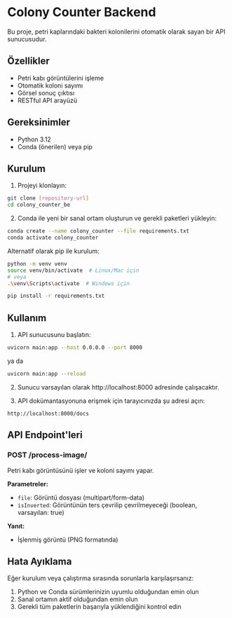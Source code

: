# Colony Counter Backend

Bu proje, petri kaplarındaki bakteri kolonilerini otomatik olarak sayan bir API sunucusudur.

## Özellikler

- Petri kabı görüntülerini işleme
- Otomatik koloni sayımı
- Görsel sonuç çıktısı
- RESTful API arayüzü

## Gereksinimler

- Python 3.12
- Conda (önerilen) veya pip

## Kurulum

1. Projeyi klonlayın:
```bash
git clone [repository-url]
cd colony_counter_be
```

2. Conda ile yeni bir sanal ortam oluşturun ve gerekli paketleri yükleyin:
```bash
conda create --name colony_counter --file requirements.txt
conda activate colony_counter
```

Alternatif olarak pip ile kurulum:
```bash
python -m venv venv
source venv/bin/activate  # Linux/Mac için
# veya
.\venv\Scripts\activate  # Windows için

pip install -r requirements.txt
```

## Kullanım

1. API sunucusunu başlatın:
```bash
uvicorn main:app --host 0.0.0.0 --port 8000
```
ya da
```bash
uvicorn main:app --reload
```

2. Sunucu varsayılan olarak http://localhost:8000 adresinde çalışacaktır.

3. API dokümantasyonuna erişmek için tarayıcınızda şu adresi açın:
```
http://localhost:8000/docs
```

## API Endpoint'leri

### POST /process-image/
Petri kabı görüntüsünü işler ve koloni sayımı yapar.

**Parametreler:**
- `file`: Görüntü dosyası (multipart/form-data)
- `isInverted`: Görüntünün ters çevrilip çevrilmeyeceği (boolean, varsayılan: true)

**Yanıt:**
- İşlenmiş görüntü (PNG formatında)

## Hata Ayıklama

Eğer kurulum veya çalıştırma sırasında sorunlarla karşılaşırsanız:

1. Python ve Conda sürümlerinizin uyumlu olduğundan emin olun
2. Sanal ortamın aktif olduğundan emin olun
3. Gerekli tüm paketlerin başarıyla yüklendiğini kontrol edin